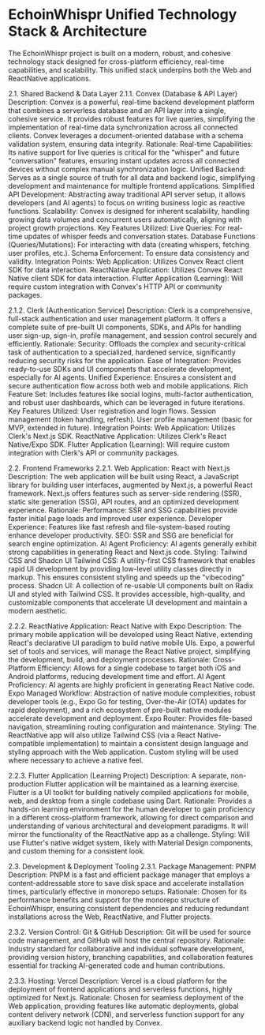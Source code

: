 # EchoinWhispr Unified Technology Stack & Architecture

The EchoinWhispr project is built on a modern, robust, and cohesive technology stack designed for cross-platform efficiency, real-time capabilities, and scalability. This unified stack underpins both the Web and ReactNative applications.

2.1. Shared Backend & Data Layer
2.1.1. Convex (Database & API Layer)
Description: Convex is a powerful, real-time backend development platform that combines a serverless database and an API layer into a single, cohesive service. It provides robust features for live queries, simplifying the implementation of real-time data synchronization across all connected clients. Convex leverages a document-oriented database with a schema validation system, ensuring data integrity.
Rationale:
Real-time Capabilities: Its native support for live queries is critical for the "whisper" and future "conversation" features, ensuring instant updates across all connected devices without complex manual synchronization logic.
Unified Backend: Serves as a single source of truth for all data and backend logic, simplifying development and maintenance for multiple frontend applications.
Simplified API Development: Abstracting away traditional API server setup, it allows developers (and AI agents) to focus on writing business logic as reactive functions.
Scalability: Convex is designed for inherent scalability, handling growing data volumes and concurrent users automatically, aligning with project growth projections.
Key Features Utilized:
Live Queries: For real-time updates of whisper feeds and conversation states.
Database Functions (Queries/Mutations): For interacting with data (creating whispers, fetching user profiles, etc.).
Schema Enforcement: To ensure data consistency and validity.
Integration Points:
Web Application: Utilizes Convex React client SDK for data interaction.
ReactNative Application: Utilizes Convex React Native client SDK for data interaction.
Flutter Application (Learning): Will require custom integration with Convex's HTTP API or community packages.

2.1.2. Clerk (Authentication Service)
Description: Clerk is a comprehensive, full-stack authentication and user management platform. It offers a complete suite of pre-built UI components, SDKs, and APIs for handling user sign-up, sign-in, profile management, and session control securely and efficiently.
Rationale:
Security: Offloads the complex and security-critical task of authentication to a specialized, hardened service, significantly reducing security risks for the application.
Ease of Integration: Provides ready-to-use SDKs and UI components that accelerate development, especially for AI agents.
Unified Experience: Ensures a consistent and secure authentication flow across both web and mobile applications.
Rich Feature Set: Includes features like social logins, multi-factor authentication, and robust user dashboards, which can be leveraged in future iterations.
Key Features Utilized:
User registration and login flows.
Session management (token handling, refresh).
User profile management (basic for MVP, extended in future).
Integration Points:
Web Application: Utilizes Clerk's Next.js SDK.
ReactNative Application: Utilizes Clerk's React Native/Expo SDK.
Flutter Application (Learning): Will require custom integration with Clerk's API or community packages.

2.2. Frontend Frameworks
2.2.1. Web Application: React with Next.js
Description: The web application will be built using React, a JavaScript library for building user interfaces, augmented by Next.js, a powerful React framework. Next.js offers features such as server-side rendering (SSR), static site generation (SSG), API routes, and an optimized development experience.
Rationale:
Performance: SSR and SSG capabilities provide faster initial page loads and improved user experience.
Developer Experience: Features like fast refresh and file-system-based routing enhance developer productivity.
SEO: SSR and SSG are beneficial for search engine optimization.
AI Agent Proficiency: AI agents generally exhibit strong capabilities in generating React and Next.js code.
Styling: Tailwind CSS and Shadcn UI
Tailwind CSS: A utility-first CSS framework that enables rapid UI development by providing low-level utility classes directly in markup. This ensures consistent styling and speeds up the "vibecoding" process.
Shadcn UI: A collection of re-usable UI components built on Radix UI and styled with Tailwind CSS. It provides accessible, high-quality, and customizable components that accelerate UI development and maintain a modern aesthetic.

2.2.2. ReactNative Application: React Native with Expo
Description: The primary mobile application will be developed using React Native, extending React's declarative UI paradigm to build native mobile UIs. Expo, a powerful set of tools and services, will manage the React Native project, simplifying the development, build, and deployment processes.
Rationale:
Cross-Platform Efficiency: Allows for a single codebase to target both iOS and Android platforms, reducing development time and effort.
AI Agent Proficiency: AI agents are highly proficient in generating React Native code.
Expo Managed Workflow: Abstraction of native module complexities, robust developer tools (e.g., Expo Go for testing, Over-the-Air (OTA) updates for rapid deployment), and a rich ecosystem of pre-built native modules accelerate development and deployment.
Expo Router: Provides file-based navigation, streamlining routing configuration and maintenance.
Styling: The ReactNative app will also utilize Tailwind CSS (via a React Native-compatible implementation) to maintain a consistent design language and styling approach with the Web application. Custom styling will be used where necessary to achieve a native feel.

2.2.3. Flutter Application (Learning Project)
Description: A separate, non-production Flutter application will be maintained as a learning exercise. Flutter is a UI toolkit for building natively compiled applications for mobile, web, and desktop from a single codebase using Dart.
Rationale: Provides a hands-on learning environment for the human developer to gain proficiency in a different cross-platform framework, allowing for direct comparison and understanding of various architectural and development paradigms. It will mirror the functionality of the ReactNative app as a challenge.
Styling: Will use Flutter's native widget system, likely with Material Design components, and custom theming for a consistent look.

2.3. Development & Deployment Tooling
2.3.1. Package Management: PNPM
Description: PNPM is a fast and efficient package manager that employs a content-addressable store to save disk space and accelerate installation times, particularly effective in monorepo setups.
Rationale: Chosen for its performance benefits and support for the monorepo structure of EchoinWhispr, ensuring consistent dependencies and reducing redundant installations across the Web, ReactNative, and Flutter projects.

2.3.2. Version Control: Git & GitHub
Description: Git will be used for source code management, and GitHub will host the central repository.
Rationale: Industry standard for collaborative and individual software development, providing version history, branching capabilities, and collaboration features essential for tracking AI-generated code and human contributions.

2.3.3. Hosting: Vercel
Description: Vercel is a cloud platform for the deployment of frontend applications and serverless functions, highly optimized for Next.js.
Rationale: Chosen for seamless deployment of the Web application, providing features like automatic deployments, global content delivery network (CDN), and serverless function support for any auxiliary backend logic not handled by Convex.
